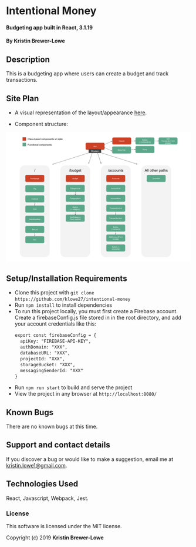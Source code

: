 # Intentional Money

#### Budgeting app built in React, 3.1.19

#### By Kristin Brewer-Lowe

## Description

This is a budgeting app where users can create a budget and track transactions.

## Site Plan

* A visual representation of the layout/appearance [here](https://docs.google.com/presentation/d/1A02e9nJZqEkrIvFPrJaV8hc0JglVK82m05_LCetHxVU/edit?usp=sharing).

* Component structure:

<img src="src/components/assets/images/structure.png" width="600" title="Component Structure">


## Setup/Installation Requirements

* Clone this project with `git clone https://github.com/klowe27/intentional-money`
* Run `npm install` to install dependencies
* To run this project locally, you must first create a Firebase account. Create a firebaseConfig.js file stored in in the root directory, and add your account credentials like this:
  ```
  export const firebaseConfig = {
    apiKey: "FIREBASE-API-KEY",
    authDomain: "XXX",
    databaseURL: "XXX",
    projectId: "XXX",
    storageBucket: "XXX",
    messagingSenderId: "XXX"
  }
  ```
* Run `npm run start` to build and serve the project
* View the project in any browser at `http://localhost:8080/`

## Known Bugs

There are no known bugs at this time.

## Support and contact details

If you discover a bug or would like to make a suggestion, email me at kristin.lowe1@gmail.com.

## Technologies Used

React, Javascript, Webpack, Jest.

### License

This software is licensed under the MIT license.

Copyright (c) 2019 **Kristin Brewer-Lowe**
